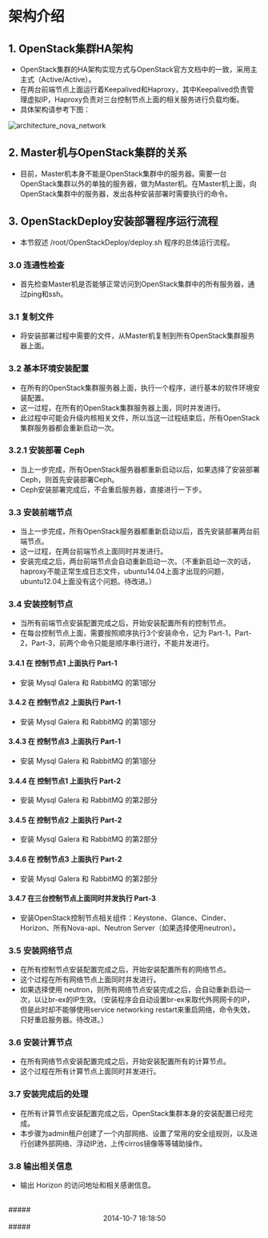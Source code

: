# 架构介绍 #

## 1. OpenStack集群HA架构 ##

- OpenStack集群的HA架构实现方式与OpenStack官方文档中的一致，采用主主式（Active/Active）。
- 在两台前端节点上面运行着Keepalived和Haproxy，其中Keepalived负责管理虚拟IP，Haproxy负责对三台控制节点上面的相关服务进行负载均衡。
- 具体架构请参考下图：

![architecture_nova_network](http://www.lightcloud.cc/static/img/architecture_nova_network.png)

## 2. Master机与OpenStack集群的关系 ##

- 目前，Master机本身不能是OpenStack集群中的服务器。需要一台OpenStack集群以外的单独的服务器，做为Master机。在Master机上面，向OpenStack集群中的服务器，发出各种安装部署时需要执行的命令。

## 3. OpenStackDeploy安装部署程序运行流程 ##

- 本节叙述 /root/OpenStackDeploy/deploy.sh 程序的总体运行流程。

### 3.0 连通性检查 ###

- 首先检查Master机是否能够正常访问到OpenStack集群中的所有服务器，通过ping和ssh。

### 3.1 复制文件 ###

- 将安装部署过程中需要的文件，从Master机复制到所有OpenStack集群服务器上面。

### 3.2 基本环境安装配置 ###

- 在所有的OpenStack集群服务器上面，执行一个程序，进行基本的软件环境安装配置。
- 这一过程，在所有的OpenStack集群服务器上面，同时并发进行。
- 此过程中可能会升级内核相关文件，所以当这一过程结束后，所有OpenStack集群服务器都会重新启动一次。

### 3.2.1 安装部署 Ceph ###

- 当上一步完成，所有OpenStack服务器都重新启动以后，如果选择了安装部署Ceph，则首先安装部署Ceph。
- Ceph安装部署完成后，不会重启服务器，直接进行一下步。

### 3.3 安装前端节点 ###

- 当上一步完成，所有OpenStack服务器都重新启动以后，首先安装部署两台前端节点。
- 这一过程，在两台前端节点上面同时并发进行。
- 安装完成之后，两台前端节点会自动重新启动一次。（不重新启动一次的话，haproxy不能正常生成日志文件，ubuntu14.04上面才出现的问题，ubuntu12.04上面没有这个问题。待改进。）

### 3.4 安装控制节点 ###

- 当所有前端节点安装配置完成之后，开始安装配置所有的控制节点。
- 在每台控制节点上面，需要按照顺序执行3个安装命令，记为 Part-1，Part-2，Part-3，前两个命令只能是顺序串行进行，不能并发进行。

#### 3.4.1 在 控制节点1 上面执行 Part-1 #

- 安装 Mysql Galera 和 RabbitMQ 的第1部分

#### 3.4.2 在 控制节点2 上面执行 Part-1 #

- 安装 Mysql Galera 和 RabbitMQ 的第1部分

#### 3.4.3 在 控制节点3 上面执行 Part-1 #

- 安装 Mysql Galera 和 RabbitMQ 的第1部分

#### 3.4.4 在 控制节点1 上面执行 Part-2 #

- 安装 Mysql Galera 和 RabbitMQ 的第2部分

#### 3.4.5 在 控制节点2 上面执行 Part-2 #

- 安装 Mysql Galera 和 RabbitMQ 的第2部分

#### 3.4.6 在 控制节点3 上面执行 Part-2 #

- 安装 Mysql Galera 和 RabbitMQ 的第2部分

#### 3.4.7 在三台控制节点上面同时并发执行 Part-3 ####

- 安装OpenStack控制节点相关组件：Keystone、Glance、Cinder、Horizon、所有Nova-api、Neutron Server（如果选择使用neutron）。

### 3.5 安装网络节点 ###

- 在所有控制节点安装配置完成之后，开始安装配置所有的网络节点。
- 这个过程在所有网络节点上面同时并发进行。
- 如果选择使用 neutron，则所有网络节点安装完成之后，会自动重新启动一次，以让br-ex的IP生效。（安装程序会自动设置br-ex来取代外网网卡的IP，但是此时却不能够使用service networking restart来重启网络，命令失效，只好重启服务器。待改进。）

### 3.6 安装计算节点 ###

- 在所有网络节点安装配置完成之后，开始安装配置所有的计算节点。
- 这个过程在所有计算节点上面同时并发进行。

### 3.7 安装完成后的处理 ###

- 在所有计算节点安装配置完成之后，OpenStack集群本身的安装配置已经完成。
- 本步骤为admin租户创建了一个内部网络、设置了常用的安全组规则，以及进行创建外部网络、浮动IP池，上传cirros镜像等等辅助操作。

### 3.8 输出相关信息 ###

- 输出 Horizon 的访问地址和相关感谢信息。

<br>
##### <center> 2014-10-7 18:18:50 </center> #####
<br>
